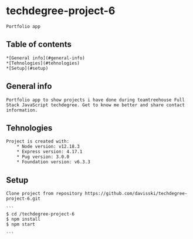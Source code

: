 # techdegree-project-6
    Portfolio app 
## Table of contents
    *[General info](#general-info)
    *[Tehnologies](#tehnologies)
    *[Setup](#setup)
## General info
    Portfolio app to show projects i have done during teamtreehouse Full Stack JavaScript techdegree. Get to know me better and share contact information.
## Tehnologies
    Project is created with:
        * Node version: v12.18.3
        * Express version: 4.17.1
        * Pug version: 3.0.0
        * Foundation version: v6.3.3
## Setup
    Clone project from repository https://github.com/davisski/techdegree-project-6.git
    
    ```
    $ cd /techdegree-project-6
    $ npm install
    $ npm start

    ```